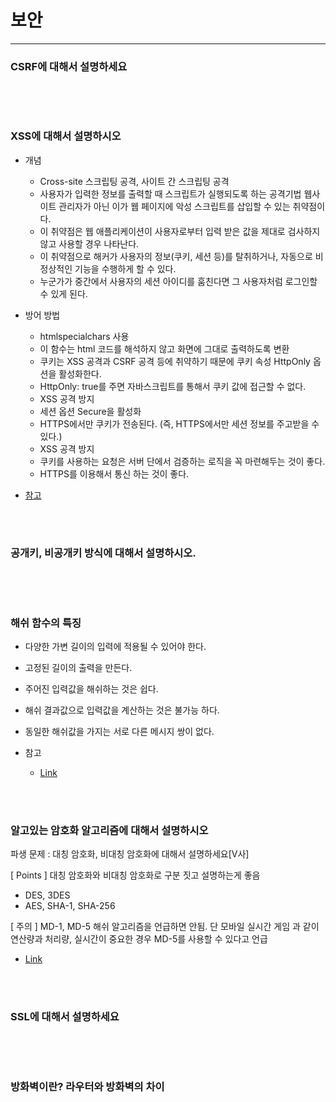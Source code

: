 # 보안

----------

### CSRF에 대해서 설명하세요

```

```

<br />
<br />

### XSS에 대해서 설명하시오

- 개념
	- Cross-site 스크립팅 공격, 사이트 간 스크립팅 공격
	- 사용자가 입력한 정보를 출력할 때 스크립트가 실행되도록 하는 공격기법
	웹사이트 관리자가 아닌 이가 웹 페이지에 악성 스크립트를 삽입할 수 있는 취약점이다.
	- 이 취약점은 웹 애플리케이션이 사용자로부터 입력 받은 값을 제대로 검사하지 않고 사용할 경우 나타난다.
	- 이 취약점으로 해커가 사용자의 정보(쿠키, 세션 등)를 탈취하거나, 자동으로 비정상적인 기능을 수행하게 할 수 있다.
	- 누군가가 중간에서 사용자의 세션 아이디를 훔친다면 그 사용자처럼 로그인할 수 있게 된다.

- 방어 방법
	- htmlspecialchars 사용
	- 이 함수는 html 코드를 해석하지 않고 화면에 그대로 출력하도록 변환
	- 쿠키는 XSS 공격과 CSRF 공격 등에 취약하기 때문에
	쿠키 속성 HttpOnly 옵션을 활성화한다.
	- HttpOnly: true를 주면 자바스크립트를 통해서 쿠키 값에 접근할 수 없다.
	- XSS 공격 방지
	 - 세션 옵션 Secure을 활성화
	 - HTTPS에서만 쿠키가 전송된다. (즉, HTTPS에서만 세션 정보를 주고받을 수 있다.)
	- XSS 공격 방지
	 - 쿠키를 사용하는 요청은 서버 단에서 검증하는 로직을 꼭 마련해두는 것이 좋다.
	 - HTTPS를 이용해서 통신 하는 것이 좋다.

- [참고](https://github.com/WeareSoft/tech-interview/blob/master/contents/security.md)

<br />
<br />

### 공개키, 비공개키 방식에 대해서 설명하시오.

```

```

<br />
<br />

### 해쉬 함수의 특징

- 다양한 가변 길이의 입력에 적용될 수 있어야 한다.
- 고정된 길이의 출력을 만든다.
- 주어진 입력값을 해쉬하는 것은 쉽다.
- 해쉬 결과값으로 입력값을 계산하는 것은 불가능 하다.
- 동일한 해쉬값을 가지는 서로 다른 메시지 쌍이 없다.

- 참고
  - [Link](https://www.rootca.or.kr/kor/notice/faqView.jsp?id=308)
  
<br />
<br />

### 알고있는 암호화 알고리즘에 대해서 설명하시오 

파생 문제 : 대칭 암호화, 비대칭 암호화에 대해서 설명하세요[V사]

[ Points ]
대칭 암호화와 비대칭 암호화로 구분 짓고 설명하는게 좋음

- DES, 3DES
- AES, SHA-1, SHA-256

[ 주의 ] 
MD-1, MD-5 해쉬 알고리즘을 언급하면 안됨. 
단 모바일 실시간 게임 과 같이 연산량과 처리량, 실시간이 중요한 경우 MD-5를 사용할 수 있다고 언급 

- [Link](https://brownbears.tistory.com/73)

<br />
<br />

### SSL에 대해서 설명하세요

```

```

<br />
<br />

### 방화벽이란? 라우터와 방화벽의 차이

```

```

<br />
<br />

